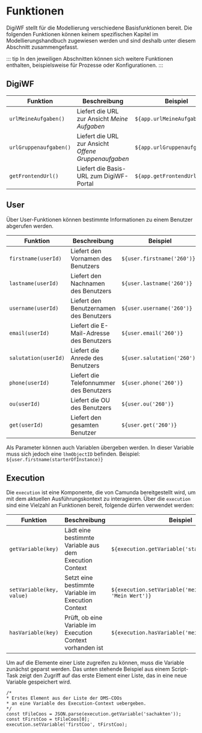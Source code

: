 # Funktionen

DigiWF stellt für die Modellierung verschiedene Basisfunktionen bereit. Die folgenden Funktionen können keinem
spezifischen Kapitel im Modellierungshandbuch zugewiesen werden und sind deshalb unter diesem Abschnitt zusammengefasst.

::: tip
In den jeweiligen Abschnitten können sich weitere Funktionen enthalten, beispielsweise für Prozesse oder
Konfigurationen.
:::

## DigiWF

| Funktion               | Beschreibung                                         | Beispiel                      |
|------------------------|------------------------------------------------------|-------------------------------|
| `urlMeineAufgaben()`   | Liefert die URL zur Ansicht *Meine Aufgaben*         | `${app.urlMeineAufgaben()}`   |
| `urlGruppenaufgaben()` | Liefert die URL zur Ansicht *Offene Gruppenaufgaben* | `${app.urlGruppenaufgaben()}` |
| `getFrontendUrl()`     | Liefert die Basis-URL zum DigiWF-Portal              | `${app.getFrontendUrl()}`     |

## User

Über User-Funktionen können bestimmte Informationen zu einem Benutzer abgerufen werden.

| Funktion             | Beschreibung                             | Beispiel                    |
|----------------------|------------------------------------------|-----------------------------|
| `firstname(userId)`  | Liefert den Vornamen des Benutzers       | `${user.firstname('260')}`  |
| `lastname(userId)`   | Liefert den Nachnamen des Benutzers      | `${user.lastname('260')}`   |
| `username(userId)`   | Liefert den Benutzernamen des Benutzers  | `${user.username('260')}`   |
| `email(userId)`      | Liefert die E-Mail-Adresse des Benutzers | `${user.email('260')}`      |
| `salutation(userId)` | Liefert die Anrede des Benutzers         | `${user.salutation('260')}` |
| `phone(userId)`      | Liefert die Telefonnummer des Benutzers  | `${user.phone('260')}`      |
| `ou(userId)`         | Liefert die OU des Benutzers             | `${user.ou('260')}`         |
| `get(userId)`        | Liefert den gesamten Benutzer            | `${user.get('260')}`        |

Als Parameter können auch Variablen übergeben werden. In dieser Variable muss sich jedoch eine `lhmObjectID` befinden.
Beispiel: `${user.firstname(starterOfInstance)}`

## Execution

Die `execution` ist eine Komponente, die von Camunda bereitgestellt wird, um mit dem aktuellen Ausführungskontext zu
interagieren. Über die `execution` sind eine Vielzahl an Funktionen bereit, folgende dürfen verwendet werden:

| Funktion                  | Beschreibung                                               | Beispiel                                                 |
|---------------------------|------------------------------------------------------------|----------------------------------------------------------|
| `getVariable(key)`        | Lädt eine bestimmte Variable aus dem Execution Context     | `${execution.getVariable('starterOfInstance')}`          |
| `setVariable(key, value)` | Setzt eine bestimmte Variable im Execution Context         | `${execution.setVariable('meineVariable', 'Mein Wert')}` |
| `hasVariable(key)`        | Prüft, ob eine Variable im Execution Context vorhanden ist | `${execution.hasVariable('meineVariable')}`              |

Um auf die Elemente einer Liste zugreifen zu können, muss die Variable zunächst geparst werden. Das unten stehende
Beispiel aus einem Script-Task zeigt den Zugriff auf das erste Element einer Liste, das in eine neue Variable
gespeichert wird.

```
/*
* Erstes Element aus der Liste der DMS-COOs
* an eine Variable des Execution-Context uebergeben.
*/
const tFileCoos = JSON.parse(execution.getVariable('sachakten'));
const tFirstCoo = tFileCoos[0];
execution.setVariable('firstCoo', tFirstCoo);
```